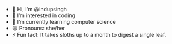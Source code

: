 - 👋 Hi, I’m @indupsingh
- 👀 I’m interested in coding
- 🌱 I’m currently learning computer science
- 😄 Pronouns: she/her
- ⚡ Fun fact: It takes sloths up to a month to digest a single leaf.

<!---
indupsingh/indupsingh is a ✨ special ✨ repository because its `README.md` (this file) appears on your GitHub profile.
You can click the Preview link to take a look at your changes.
--->
